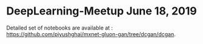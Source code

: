 # DeepLearning-Meetup June 18, 2019
Detailed set of notebooks are available at : https://github.com/piyushghai/mxnet-gluon-gan/tree/dcgan/dcgan. 